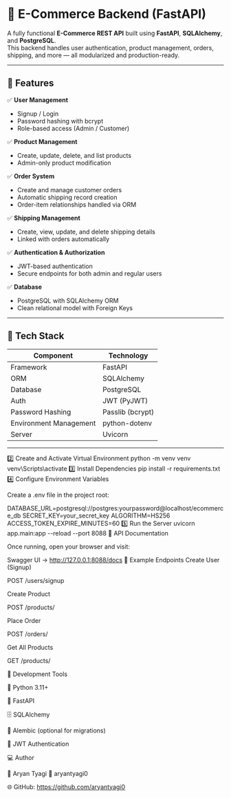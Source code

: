 # 🛒 E-Commerce Backend (FastAPI)

A fully functional **E-Commerce REST API** built using **FastAPI**, **SQLAlchemy**, and **PostgreSQL**.  
This backend handles user authentication, product management, orders, shipping, and more — all modularized and production-ready.

---

## 🚀 Features

✅ **User Management**
- Signup / Login  
- Password hashing with bcrypt  
- Role-based access (Admin / Customer)

✅ **Product Management**
- Create, update, delete, and list products  
- Admin-only product modification

✅ **Order System**
- Create and manage customer orders  
- Automatic shipping record creation  
- Order-item relationships handled via ORM

✅ **Shipping Management**
- Create, view, update, and delete shipping details  
- Linked with orders automatically

✅ **Authentication & Authorization**
- JWT-based authentication  
- Secure endpoints for both admin and regular users

✅ **Database**
- PostgreSQL with SQLAlchemy ORM  
- Clean relational model with Foreign Keys

---

## 🧩 Tech Stack

| Component | Technology |
|------------|-------------|
| Framework | FastAPI |
| ORM | SQLAlchemy |
| Database | PostgreSQL |
| Auth | JWT (PyJWT) |
| Password Hashing | Passlib (bcrypt) |
| Environment Management | python-dotenv |
| Server | Uvicorn |

---
2️⃣ Create and Activate Virtual Environment
python -m venv venv
venv\Scripts\activate
3️⃣ Install Dependencies
pip install -r requirements.txt
4️⃣ Configure Environment Variables

Create a .env file in the project root:

DATABASE_URL=postgresql://postgres:yourpassword@localhost/ecommerce_db
SECRET_KEY=your_secret_key
ALGORITHM=HS256
ACCESS_TOKEN_EXPIRE_MINUTES=60
5️⃣ Run the Server
uvicorn app.main:app --reload --port 8088
📘 API Documentation

Once running, open your browser and visit:

Swagger UI → http://127.0.0.1:8088/docs
🧪 Example Endpoints
Create User (Signup)

POST /users/signup

Create Product

POST /products/

Place Order

POST /orders/

Get All Products

GET /products/

🧰 Development Tools

🐍 Python 3.11+

🧩 FastAPI

🗄️ SQLAlchemy

🧾 Alembic (optional for migrations)

🔐 JWT Authentication

💻 Author

👤 Aryan Tyagi
📧 aryantyagi0

🌐 GitHub: https://github.com/aryantyagi0

